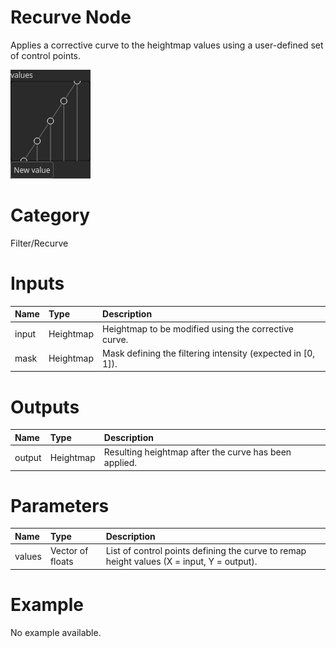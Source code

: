 
Recurve Node
============


Applies a corrective curve to the heightmap values using a user-defined set of control points.



![img](../../images/nodes/Recurve_settings.png)


# Category


Filter/Recurve
# Inputs

|Name|Type|Description|
| :--- | :--- | :--- |
|input|Heightmap|Heightmap to be modified using the corrective curve.|
|mask|Heightmap|Mask defining the filtering intensity (expected in [0, 1]).|

# Outputs

|Name|Type|Description|
| :--- | :--- | :--- |
|output|Heightmap|Resulting heightmap after the curve has been applied.|

# Parameters

|Name|Type|Description|
| :--- | :--- | :--- |
|values|Vector of floats|List of control points defining the curve to remap height values (X = input, Y = output).|

# Example


No example available.
